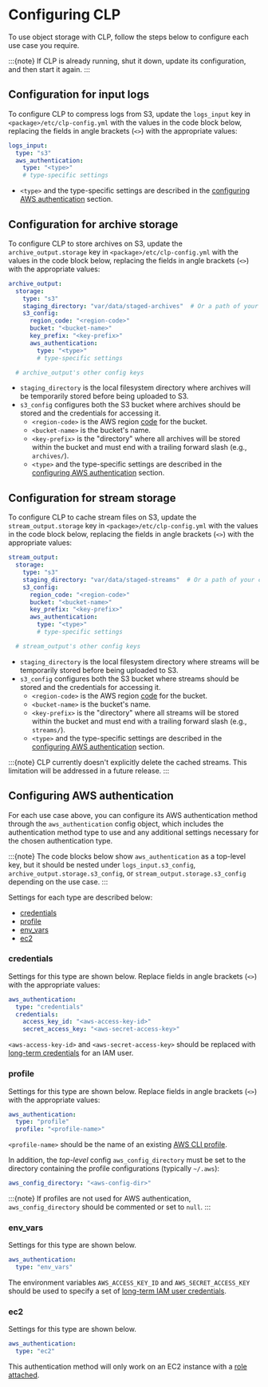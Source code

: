 # Configuring CLP

To use object storage with CLP, follow the steps below to configure each use case you require.

:::{note}
If CLP is already running, shut it down, update its configuration, and then start it again.
:::

## Configuration for input logs

To configure CLP to compress logs from S3, update the `logs_input` key in
`<package>/etc/clp-config.yml` with the values in the code block below, replacing the fields in
angle brackets (`<>`) with the appropriate values:

```yaml
logs_input:
  type: "s3"
  aws_authentication:
    type: "<type>"
    # type-specific settings
```
* `<type>` and the type-specific settings are described in the
  [configuring AWS authentication](#configuring-aws-authentication) section.

## Configuration for archive storage

To configure CLP to store archives on S3, update the `archive_output.storage` key in
`<package>/etc/clp-config.yml` with the values in the code block below, replacing the fields in
angle brackets (`<>`) with the appropriate values:

```yaml
archive_output:
  storage:
    type: "s3"
    staging_directory: "var/data/staged-archives"  # Or a path of your choosing
    s3_config:
      region_code: "<region-code>"
      bucket: "<bucket-name>"
      key_prefix: "<key-prefix>"
      aws_authentication:
        type: "<type>"
        # type-specific settings

  # archive_output's other config keys
```

* `staging_directory` is the local filesystem directory where archives will be temporarily stored
  before being uploaded to S3.
* `s3_config` configures both the S3 bucket where archives should be stored and the credentials
  for accessing it.
  * `<region-code>` is the AWS region [code][aws-region-codes] for the bucket.
  * `<bucket-name>` is the bucket's name.
  * `<key-prefix>` is the "directory" where all archives will be stored within the bucket and
    must end with a trailing forward slash (e.g., `archives/`).
  * `<type>` and the type-specific settings are described in the
    [configuring AWS authentication](#configuring-aws-authentication) section.

## Configuration for stream storage

To configure CLP to cache stream files on S3, update the `stream_output.storage` key in
`<package>/etc/clp-config.yml` with the values in the code block below, replacing the fields in
angle brackets (`<>`) with the appropriate values:

```yaml
stream_output:
  storage:
    type: "s3"
    staging_directory: "var/data/staged-streams"  # Or a path of your choosing
    s3_config:
      region_code: "<region-code>"
      bucket: "<bucket-name>"
      key_prefix: "<key-prefix>"
      aws_authentication:
        type: "<type>"
        # type-specific settings

  # stream_output's other config keys
```

* `staging_directory` is the local filesystem directory where streams will be temporarily stored
  before being uploaded to S3.
* `s3_config` configures both the S3 bucket where streams should be stored and the credentials
  for accessing it.
  * `<region-code>` is the AWS region [code][aws-region-codes] for the bucket.
  * `<bucket-name>` is the bucket's name.
  * `<key-prefix>` is the "directory" where all streams will be stored within the bucket and
    must end with a trailing forward slash (e.g., `streams/`).
  * `<type>` and the type-specific settings are described in the
    [configuring AWS authentication](#configuring-aws-authentication) section.

:::{note}
CLP currently doesn't explicitly delete the cached streams. This limitation will be addressed in a
future release.
:::

## Configuring AWS authentication

For each use case above, you can configure its AWS authentication method through the
`aws_authentication` config object, which includes the authentication method type to use and any
additional settings necessary for the chosen authentication type.

:::{note}
The code blocks below show `aws_authentication` as a top-level key, but it should be nested under
`logs_input.s3_config`, `archive_output.storage.s3_config`, or `stream_output.storage.s3_config`
depending on the use case.
:::

Settings for each type are described below:

* [credentials](#credentials)
* [profile](#profile)
* [env_vars](#env_vars)
* [ec2](#ec2)

### credentials

Settings for this type are shown below. Replace fields in angle brackets (`<>`) with the appropriate
values:

```yaml
aws_authentication:
  type: "credentials"
  credentials:
    access_key_id: "<aws-access-key-id>"
    secret_access_key: "<aws-secret-access-key>"
```

`<aws-access-key-id>` and `<aws-secret-access-key>` should be replaced with
[long-term credentials](index.md#long-term-iam-user-credentials) for an IAM user.

### profile

Settings for this type are shown below. Replace fields in angle brackets (`<>`) with the appropriate
values:

```yaml
aws_authentication:
  type: "profile"
  profile: "<profile-name>"
```

`<profile-name>` should be the name of an existing [AWS CLI profile](index.md#named-profiles).

In addition, the _top-level_ config `aws_config_directory` must be set to the directory containing
the profile configurations (typically `~/.aws`):

```yaml
aws_config_directory: "<aws-config-dir>"
```

:::{note}
If profiles are not used for AWS authentication, `aws_config_directory` should be commented or set
to `null`.
:::

### env_vars

Settings for this type are shown below.

```yaml
aws_authentication:
  type: "env_vars"
```

The environment variables `AWS_ACCESS_KEY_ID` and `AWS_SECRET_ACCESS_KEY` should be used to specify
a set of [long-term IAM user credentials](index.md#long-term-iam-user-credentials).

### ec2

Settings for this type are shown below.

```yaml
aws_authentication:
  type: "ec2"
```

This authentication method will only work on an EC2 instance with a
[role attached](index.md#ec2-instance-iam-roles).

[aws-region-codes]: https://docs.aws.amazon.com/AmazonRDS/latest/UserGuide/Concepts.RegionsAndAvailabilityZones.html#Concepts.RegionsAndAvailabilityZones.Availability
[compression-iam-policy]: ./object-storage-config.md#configuration-for-compression
